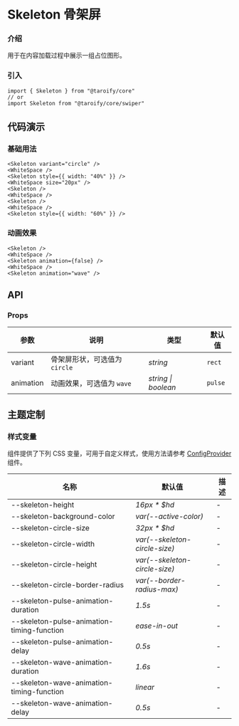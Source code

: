 # Skeleton 骨架屏

### 介绍

用于在内容加载过程中展示一组占位图形。

### 引入

```tsx
import { Skeleton } from "@taroify/core"
// or
import Skeleton from "@taroify/core/swiper"
```

## 代码演示

### 基础用法

```tsx
<Skeleton variant="circle" />
<WhiteSpace />
<Skeleton style={{ width: "40%" }} />
<WhiteSpace size="20px" />
<Skeleton />
<WhiteSpace />
<Skeleton />
<WhiteSpace />
<Skeleton style={{ width: "60%" }} />
```

### 动画效果

```tsx
<Skeleton />
<WhiteSpace />
<Skeleton animation={false} />
<WhiteSpace />
<Skeleton animation="wave" />
```

## API

### Props

| 参数 | 说明 | 类型 | 默认值 |
| --- | --- | --- | --- |
| variant | 骨架屏形状，可选值为 `circle` | _string_ | `rect` |
| animation | 动画效果，可选值为 `wave` | _string \| boolean_ | `pulse` |

## 主题定制

### 样式变量

组件提供了下列 CSS 变量，可用于自定义样式，使用方法请参考 [ConfigProvider](/components/config-provider/) 组件。

| 名称                                         | 默认值                           | 描述  |
|--------------------------------------------|-------------------------------|-----|
| --skeleton-height                          | _16px * $hd_                  | -   |
| --skeleton-background-color                | _var(--active-color)_         | -   |
| --skeleton-circle-size                     | _32px * $hd_                  | -   |
| --skeleton-circle-width                    | _var(--skeleton-circle-size)_ | -   |
| --skeleton-circle-height                   | _var(--skeleton-circle-size)_ | -   |
| --skeleton-circle-border-radius            | _var(--border-radius-max)_    | -   |
| --skeleton-pulse-animation-duration        | _1.5s_                        | -   |
| --skeleton-pulse-animation-timing-function | _ease-in-out_                 | -   |
| --skeleton-pulse-animation-delay           | _0.5s_                        | -   |
| --skeleton-wave-animation-duration         | _1.6s_                        | -   |
| --skeleton-wave-animation-timing-function  | _linear_                      | -   |
| --skeleton-wave-animation-delay            | _0.5s_                        | -   |
